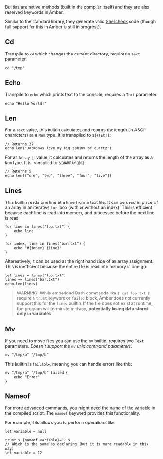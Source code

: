 Builtins are native methods (built in the compiler itself) and they are also reserved keywords in Amber.

Similar to the standard library, they generate valid [Shellcheck](https://www.shellcheck.net/) code (though full support for this in Amber is still in progress).

## Cd

Transpile to `cd` which changes the current directory, requires a `Text` parameter.

```ab
cd "/tmp"
```

## Echo

Transpile to `echo` which prints text to the console, requires a `Text` parameter.

```ab
echo "Hello World!"
```

## Len

For a `Text` value, this builtin calculates and returns the length (in ASCII characters) as a `Num` type.  It is transpiled to `${#TEXT}`:

```ab
// Returns 37
echo len("Jackdaws love my big sphinx of quartz")
```

For an `Array` `[]` value, it calculates and returns the length of the array as a `Num` type.  It is transpiled to `${#ARRAY[@]}`:

```ab
// Returns 5
echo len(["one", "two", "three", "four", "five"])
```

## Lines

This builtin reads one line at a time from a text file.  It can be used in place of an array in an iterative `for` loop (with or without an index).  This is efficient because each line is read into memory, and processed before the next line is read:

```ab
for line in lines("foo.txt") {
    echo line
}

for index, line in lines("bar.txt") {
    echo "#{index} {line}"
}
```

Alternatively, it can be used as the right hand side of an array assignment.  This is inefficient because the entire file is read into memory in one go:

```ab
let lines = lines("foo.txt")
lines += lines("bar.txt")
echo len(lines)
```

> WARNING: While embedded Bash commands like `$ cat foo.txt $` require a `trust` keyword or `failed` block, Amber does not currently support this for the `lines` builtin. If the file does not exist at runtime, the program will terminate midway, **potentially losing data stored only in variables**

## Mv

If you need to move files you can use the `mv` builtin, requires two `Text` parameters.
*Doesn't support the `mv` unix command parameters*.

```ab
mv "/tmp/a" "/tmp/b"
```

This builtin is `failable`, meaning you can handle errors like this:

```ab
mv "/tmp/a" "/tmp/b" failed {
    echo "Error"
}
```

## Nameof

For more advanced commands, you might need the name of the variable in the compiled script. The `nameof` keyword provides this functionality.

For example, this allows you to perform operations like:

```ab
let variable = null

trust $ {nameof variable}=12 $
// Which is the same as declaring (but it is more readable in this way)
let variable = 12
```
